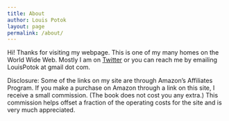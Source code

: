 ```yaml
---
title: About
author: Louis Potok
layout: page
permalink: /about/
---
```

Hi! Thanks for visiting my webpage. This is one of my many homes on the World Wide Web. Mostly I am on [Twitter](https://twitter.com/louispotok) or you can reach me by emailing LouisPotok at gmail dot com.

Disclosure: Some of the links on my site are through Amazon&#8217;s Affiliates Program. If you make a purchase on Amazon through a link on this site, I receive a small commission. (The book does not cost you any extra.) This commission helps offset a fraction of the operating costs for the site and is very much appreciated.
